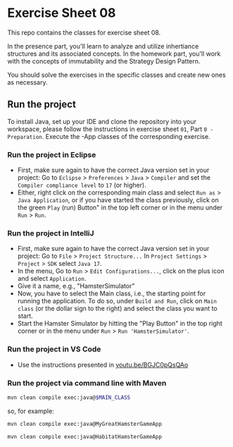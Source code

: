 # Exercise Sheet 08

This repo contains the classes for exercise sheet 08.

In the presence part, you'll learn to analyze and utilize inhertiance structures and its associated concepts.
In the homework part, you'll work with the concepts of immutability and the Strategy Design Pattern.

You should solve the exercises in the specific classes and create new ones as necessary.

## Run the project

To install Java, set up your IDE and clone the repository into your workspace, please follow the instructions in exercise sheet `01`, Part `0 - Preparation`.
Execute the -App classes of the corresponding exercise.

### Run the project in Eclipse
- First, make sure again to have the correct Java version set in your project: Go to `Eclipse` > `Preferences` > `Java` > `Compiler` and set the `Compiler compliance level` to `17` (or higher).
- Either, right click on the corresponding main class and select `Run as` > `Java Application`, or if you have started the class previously, click on the green `Play` (run) Button" in the top left corner or in the menu under `Run` > `Run`.

### Run the project in IntelliJ
- First, make sure again to have the correct Java version set in your project: Go to `File` > `Project Structure...` In `Project Settings` > `Project` > `SDK` select `Java 17`.
- In the menu, Go to `Run` > `Edit Configurations...`, click on the plus icon and select `Application`.
- Give it a name, e.g., "HamsterSimulator"
- Now, you have to select the Main class, i.e., the starting point for running the application. To do so, under `Build and Run`, click on `Main class` (or the dollar sign to the right) and select the class you want to start.
- Start the Hamster Simulator by hitting the "Play Button" in the top right corner or in the menu under `Run` > `Run 'HamsterSimulator'`.

### Run the project in VS Code
- Use the instructions presented in [youtu.be/BGJC0pQsQAo](https://youtu.be/BGJC0pQsQAo)

### Run the project via command line with Maven

  ```sh
  mvn clean compile exec:java@$MAIN_CLASS
  ```
  so, for example:
  ```sh
  mvn clean compile exec:java@MyGreatHamsterGameApp
  ```
  ```sh
  mvn clean compile exec:java@HabitatHamsterGameApp
  ```
 
